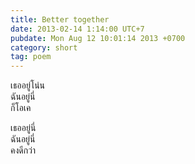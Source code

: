 ```yaml
---
title: Better together
date: 2013-02-14 1:14:00 UTC+7
pubdate: Mon Aug 12 10:01:14 2013 +0700
category: short
tag: poem
---
```


เธออยู่โน่น  
ฉันอยู่นี่  
ก็โอเค  

เธออยู่นี่  
ฉันอยู่นี่  
คงดีกว่า  
